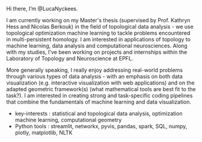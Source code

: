 Hi there, I’m @LucaNyckees.

I am currently working on my Master's thesis (supervised by Prof. Kathryn Hess and Nicolas Berkouk) in the field of topological data analysis - we use topological optimization machine learning to tackle problems encountered in multi-persistent homology. I am interested in applications of topology to machine learning, data analysis and computational neurosciences. Along with my studies, I've been working on projects and internships within the Laboratory of Topology and Neuroscience at EPFL.

More generally speaking, I really enjoy addressing real-world problems through various types of data analysis - with an emphasis on both data visualization (e.g. interactive visualization with web applications) and on the adapted geometric framework(s) (what mathematical tools are best fit to the task?). I am interested in creating strong and task-specific coding pipelines that combine the fundamentals of machine learning and data visualization.

- key-interests : statistical and topological data analysis, optimization machine learning, computational geometry
- Python tools : streamlit, networkx, pyvis, pandas, spark, SQL, numpy, plotly, matplotlib, NLTK
